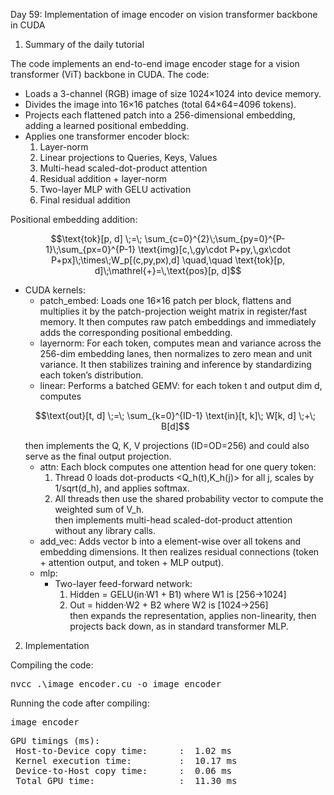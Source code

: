 Day 59: Implementation of image encoder on vision transformer backbone in CUDA

1) Summary of the daily tutorial

The code implements an end-to-end image encoder stage for a vision transformer (ViT) backbone in CUDA. The code: 

- Loads a 3-channel (RGB) image of size 1024×1024 into device memory.
- Divides the image into 16×16 patches (total 64×64=4096 tokens).
- Projects each flattened patch into a 256-dimensional embedding, adding a learned positional embedding.
- Applies one transformer encoder block:  
  1. Layer-norm  
  2. Linear projections to Queries, Keys, Values  
  3. Multi-head scaled-dot-product attention  
  4. Residual addition + layer-norm  
  5. Two-layer MLP with GELU activation  
  6. Final residual addition  

Positional embedding addition:
```math
\text{tok}[p, d] \;=\; \sum_{c=0}^{2}\;\sum_{py=0}^{P-1}\;\sum_{px=0}^{P-1}
    \text{img}[c,\,gy\cdot P+py,\,gx\cdot P+px]\;\times\;W_p[(c,py,px),d]
\quad,\quad
\text{tok}[p, d]\;\mathrel{+}=\,\text{pos}[p, d]
```
- CUDA kernels:
  - patch_embed: Loads one 16×16 patch per block, flattens and multiplies it by the patch-projection weight matrix in register/fast memory. It then computes raw patch embeddings and immediately adds the corresponding positional embedding.
  - layernorm: For each token, computes mean and variance across the 256-dim embedding lanes, then normalizes to zero mean and unit variance. It then stabilizes training and inference by standardizing each token’s distribution.
  - linear: Performs a batched GEMV: for each token t and output dim d, computes        
  ```math
  \text{out}[t, d] \;=\; \sum_{k=0}^{ID-1} \text{in}[t, k]\; W[k, d] \;+\; B[d]
  ```
    then implements the Q, K, V projections (ID=OD=256) and could also serve as the final output projection.
  - attn: Each block computes one attention head for one query token:  
      1. Thread 0 loads dot-products <Q_h(t),K_h(j)> for all j, scales by 1/sqrt(d_h), and applies softmax.  
      2. All threads then use the shared probability vector to compute the weighted sum of V_h.  
    then implements multi-head scaled-dot-product attention without any library calls.
  - add_vec: Adds vector b into a element-wise over all tokens and embedding dimensions. It then realizes residual connections (token + attention output, and token + MLP output).
  - mlp: 
    - Two-layer feed-forward network:  
      1. Hidden = GELU(in·W1 + B1) where W1 is [256→1024]  
      2. Out = hidden·W2 + B2 where W2 is [1024→256]  
    then expands the representation, applies non-linearity, then projects back down, as in standard transformer MLP.

2) Implementation

Compiling the code:

<pre>nvcc .\image_encoder.cu -o image_encoder</pre>

Running the code after compiling:

<pre>image_encoder</pre>

<pre>GPU timings (ms):
 Host-to-Device copy time:      :  1.02 ms
 Kernel execution time:         :  10.17 ms
 Device-to-Host copy time:      :  0.06 ms
 Total GPU time:                :  11.30 ms</pre>